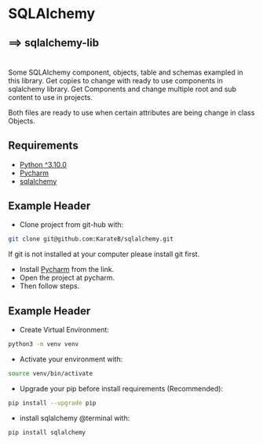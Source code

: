 # SQLAlchemy
## ==> sqlalchemy-lib
#
Some SQLAlchemy component, objects, table and schemas exampled
in this library. Get copies to change with ready to use 
components in sqlalchemy library. Get Components and change
multiple root and sub content to use in projects.

Both files are ready to use when certain attributes are being
change in class Objects.

## Requirements

* [Python ^3.10.0](https://www.python.org/ftp/python/3.10.0/Python-3.10.0.tgz)
* [Pycharm](https://www.jetbrains.com/pycharm)
* [sqlalchemy](https://pypi.org/project/SQLAlchemy)

## Example Header
* Clone project from git-hub with:

```bash
git clone git@github.com:KarateB/sqlalchemy.git
```
If git is not installed at your computer please install git first.
* Install [Pycharm](https://www.jetbrains.com/pycharm) from the link.
* Open the project at pycharm.
* Then follow steps.

## Example Header

* Create Virtual Environment:

```bash
python3 -m venv venv
```

* Activate your environment with:

```bash
source venv/bin/activate 
```
* Upgrade your pip before install requirements (Recommended):

```bash
pip install --upgrade pip 
```

* install sqlalchemy @terminal with:

```bash
pip install sqlalchemy
```
